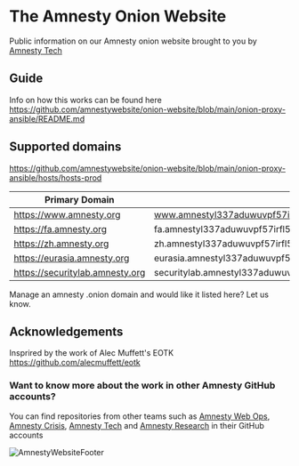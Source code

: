 # The Amnesty Onion Website
Public information on our Amnesty onion website brought to you by [Amnesty Tech](https://github.com/AmnestyTech)

## Guide

Info on how this works can be found here
https://github.com/amnestywebsite/onion-website/blob/main/onion-proxy-ansible/README.md


## Supported domains

https://github.com/amnestywebsite/onion-website/blob/main/onion-proxy-ansible/hosts/hosts-prod


| Primary Domain  | Onion Domain  |
|---|---|
| https://www.amnesty.org  | www.amnestyl337aduwuvpf57irfl54ggtnuera45ygcxzuftwxjvvmpuzqd.onion  |
| https://fa.amnesty.org  | fa.amnestyl337aduwuvpf57irfl54ggtnuera45ygcxzuftwxjvvmpuzqd.onion  |
| https://zh.amnesty.org  | zh.amnestyl337aduwuvpf57irfl54ggtnuera45ygcxzuftwxjvvmpuzqd.onion  |
| https://eurasia.amnesty.org  |  eurasia.amnestyl337aduwuvpf57irfl54ggtnuera45ygcxzuftwxjvvmpuzqd.onion |
| https://securitylab.amnesty.org  | securitylab.amnestyl337aduwuvpf57irfl54ggtnuera45ygcxzuftwxjvvmpuzqd.onion  |

Manage an amnesty .onion domain and would like it listed here? Let us know.

## Acknowledgements

Insprired by the work of Alec Muffett's EOTK https://github.com/alecmuffett/eotk


### Want to know more about the work in other Amnesty GitHub accounts?

You can find repositories from other teams such as [Amnesty Web Ops](https://github.com/amnestywebsite), [Amnesty Crisis](https://github.com/amnesty-crisis-evidence-lab), [Amnesty Tech](https://github.com/AmnestyTech) and [Amnesty Research](https://github.com/amnestyresearch/) in their GitHub accounts

![AmnestyWebsiteFooter](https://wordpresstheme.amnesty.org/wp-content/uploads/2024/02/footer.gif)

